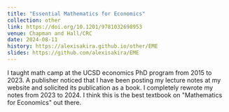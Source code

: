```yaml
---
title: "Essential Mathematics for Economics"
collection: other
link: https://doi.org/10.1201/9781032698953
venue: Chapman and Hall/CRC
date: 2024-08-11
history: https://alexisakira.github.io/other/EME
slides: https://github.com/alexisakira/EME
---
```


I taught math camp at the UCSD economics PhD program from 2015 to 2023. A publisher noticed that I have been posting my lecture notes at my website and solicited its publication as a book. I completely rewrote my notes from 2023 to 2024. I think this is the best textbook on "Mathematics for Economics" out there.